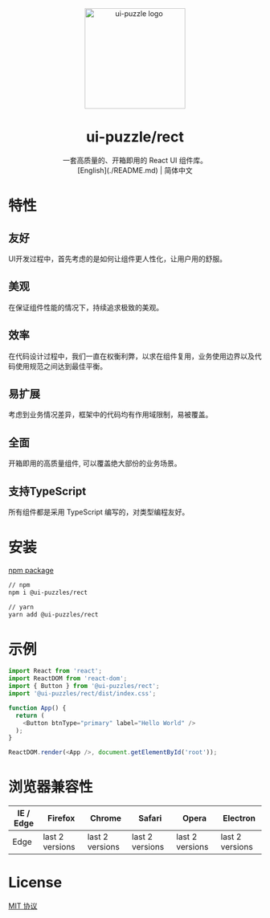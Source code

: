 <div align="center">
  <a href="https://ui-puzzles.github.io/rect/?path=/docs/welcome--page" target="_blank">
    <img alt="ui-puzzle logo" width="200" src="https://static-images-1305792369.cos.ap-shanghai.myqcloud.com/puzzle-logo.svg"/>
  </a>
</div>

<div align="center">
  <h1>ui-puzzle/rect</h1>
</div>

<div align="center">
一套高质量的、开箱即用的 React UI 组件库。
</div>

<div align="center">
[English](./README.md) | 简体中文
</div>

# 特性

## 友好

UI开发过程中，首先考虑的是如何让组件更人性化，让用户用的舒服。

## 美观

在保证组件性能的情况下，持续追求极致的美观。

## 效率

在代码设计过程中，我们一直在权衡利弊，以求在组件复用，业务使用边界以及代码使用规范之间达到最佳平衡。

## 易扩展

考虑到业务情况差异，框架中的代码均有作用域限制，易被覆盖。

## 全面

开箱即用的高质量组件, 可以覆盖绝大部份的业务场景。

## 支持TypeScript

所有组件都是采用 TypeScript 编写的，对类型编程友好。


# 安装

[npm package](https://www.npmjs.com/package/@ui-puzzles/rect)

```sh
// npm
npm i @ui-puzzles/rect

// yarn
yarn add @ui-puzzles/rect
```

# 示例

```typescript
import React from 'react';
import ReactDOM from 'react-dom';
import { Button } from '@ui-puzzles/rect';
import '@ui-puzzles/rect/dist/index.css';

function App() {
  return (
    <Button btnType="primary" label="Hello World" />
  );
}

ReactDOM.render(<App />, document.getElementById('root'));
```


# 浏览器兼容性

| IE / Edge | Firefox | Chrome | Safari | Opera | Electron |
| --------- | --------- | --------- | --------- | --------- | --------- |
| Edge| last 2 versions| last 2 versions| last 2 versions| last 2 versions| last 2 versions

# License

[MIT 协议](./LICENSE)